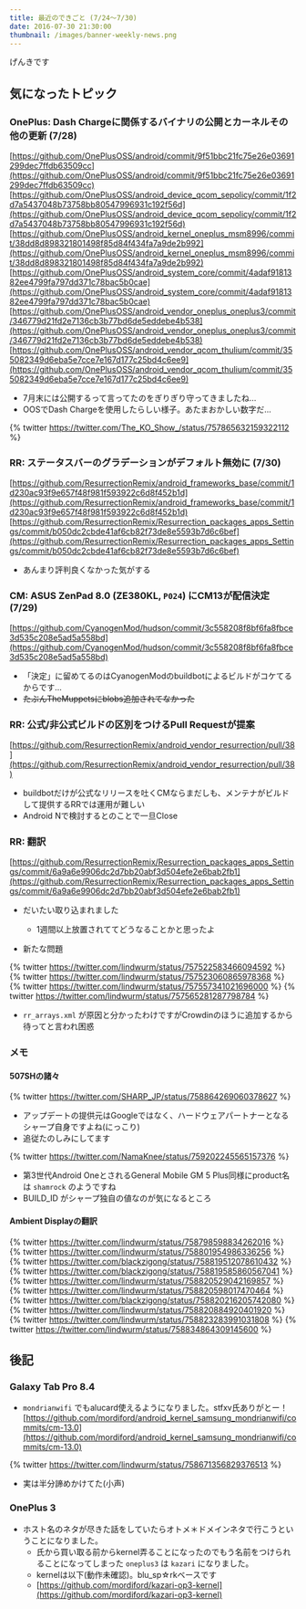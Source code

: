 ```yaml
---
title: 最近のできごと (7/24～7/30)
date: 2016-07-30 21:30:00
thumbnail: /images/banner-weekly-news.png
---
```


げんきです

<!--more-->

## 気になったトピック

### OnePlus: Dash Chargeに関係するバイナリの公開とカーネルその他の更新 (7/28)

[https://github.com/OnePlusOSS/android/commit/9f51bbc21fc75e26e03691299dec7ffdb63509cc](https://github.com/OnePlusOSS/android/commit/9f51bbc21fc75e26e03691299dec7ffdb63509cc)
[https://github.com/OnePlusOSS/android_device_qcom_sepolicy/commit/1f2d7a5437048b73758bb80547996931c192f56d](https://github.com/OnePlusOSS/android_device_qcom_sepolicy/commit/1f2d7a5437048b73758bb80547996931c192f56d)
[https://github.com/OnePlusOSS/android_kernel_oneplus_msm8996/commit/38dd8d898321801498f85d84f434fa7a9de2b992](https://github.com/OnePlusOSS/android_kernel_oneplus_msm8996/commit/38dd8d898321801498f85d84f434fa7a9de2b992)
[https://github.com/OnePlusOSS/android_system_core/commit/4adaf9181382ee4799fa797dd371c78bac5b0cae](https://github.com/OnePlusOSS/android_system_core/commit/4adaf9181382ee4799fa797dd371c78bac5b0cae)
[https://github.com/OnePlusOSS/android_vendor_oneplus_oneplus3/commit/346779d21fd2e7136cb3b77bd6de5eddebe4b538](https://github.com/OnePlusOSS/android_vendor_oneplus_oneplus3/commit/346779d21fd2e7136cb3b77bd6de5eddebe4b538)
[https://github.com/OnePlusOSS/android_vendor_qcom_thulium/commit/355082349d6eba5e7cce7e167d177c25bd4c6ee9](https://github.com/OnePlusOSS/android_vendor_qcom_thulium/commit/355082349d6eba5e7cce7e167d177c25bd4c6ee9)

- 7月末には公開するって言ってたのをぎりぎり守ってきましたね…
- OOSでDash Chargeを使用したらしい様子。あたまおかしい数字だ…

{% twitter https://twitter.com/The_KO_Show_/status/757865632159322112 %}

### RR: ステータスバーのグラデーションがデフォルト無効に (7/30)

[https://github.com/ResurrectionRemix/android_frameworks_base/commit/1d230ac93f9e657f48f981f593922c6d8f452b1d](https://github.com/ResurrectionRemix/android_frameworks_base/commit/1d230ac93f9e657f48f981f593922c6d8f452b1d)
[https://github.com/ResurrectionRemix/Resurrection_packages_apps_Settings/commit/b050dc2cbde41af6cb82f73de8e5593b7d6c6bef](https://github.com/ResurrectionRemix/Resurrection_packages_apps_Settings/commit/b050dc2cbde41af6cb82f73de8e5593b7d6c6bef)

- あんまり評判良くなかった気がする

### CM: ASUS ZenPad 8.0 (ZE380KL, `P024`) にCM13が配信決定 (7/29)

[https://github.com/CyanogenMod/hudson/commit/3c558208f8bf6fa8fbce3d535c208e5ad5a558bd](https://github.com/CyanogenMod/hudson/commit/3c558208f8bf6fa8fbce3d535c208e5ad5a558bd)

- 「決定」に留めてるのはCyanogenModのbuildbotによるビルドがコケてるからです…
- <del>たぶんTheMuppetsにblobs追加されてなかった</del>

### RR: 公式/非公式ビルドの区別をつけるPull Requestが提案

[https://github.com/ResurrectionRemix/android_vendor_resurrection/pull/38](https://github.com/ResurrectionRemix/android_vendor_resurrection/pull/38)

- buildbotだけが公式なリリースを吐くCMならまだしも、メンテナがビルドして提供するRRでは運用が難しい
- Android Nで検討するとのことで一旦Close

### RR: 翻訳

[https://github.com/ResurrectionRemix/Resurrection_packages_apps_Settings/commit/6a9a6e9906dc2d7bb20abf3d504efe2e6bab2fb1](https://github.com/ResurrectionRemix/Resurrection_packages_apps_Settings/commit/6a9a6e9906dc2d7bb20abf3d504efe2e6bab2fb1)

- だいたい取り込まれました
    - 1週間以上放置されててどうなることかと思ったよ

- 新たな問題

{% twitter https://twitter.com/lindwurm/status/757522583466094592 %}
{% twitter https://twitter.com/lindwurm/status/757523060865978368 %}
{% twitter https://twitter.com/lindwurm/status/757557341021696000 %}
{% twitter https://twitter.com/lindwurm/status/757565281287798784 %}

- `rr_arrays.xml` が原因と分かったわけですがCrowdinのほうに追加するから待ってと言われ困惑

### メモ

#### 507SHの諸々

{% twitter https://twitter.com/SHARP_JP/status/758864269060378627 %}

- アップデートの提供元はGoogleではなく、ハードウェアパートナーとなるシャープ自身ですよね(にっこり)
- 追従たのしみにしてます

{% twitter https://twitter.com/NamaKnee/status/759202245565157376 %}

- 第3世代Android OneとされるGeneral Mobile GM 5 Plus同様にproduct名は `shamrock` のようですね
- BUILD_ID がシャープ独自の値なのが気になるところ

#### Ambient Displayの翻訳

{% twitter https://twitter.com/lindwurm/status/758798598834262016 %}
{% twitter https://twitter.com/lindwurm/status/758801954986336256 %}
{% twitter https://twitter.com/blackzigong/status/758819512078610432 %}
{% twitter https://twitter.com/blackzigong/status/758819585860567041 %}
{% twitter https://twitter.com/lindwurm/status/758820529042169857 %}
{% twitter https://twitter.com/lindwurm/status/758820598017470464 %}
{% twitter https://twitter.com/blackzigong/status/758820216205742080 %}
{% twitter https://twitter.com/lindwurm/status/758820884920401920 %}
{% twitter https://twitter.com/lindwurm/status/758823283991031808 %}
{% twitter https://twitter.com/lindwurm/status/758834864309145600 %}

## 後記

### Galaxy Tab Pro 8.4

- `mondrianwifi` でもalucard使えるようになりました。stfxv氏ありがとー！
[https://github.com/mordiford/android_kernel_samsung_mondrianwifi/commits/cm-13.0](https://github.com/mordiford/android_kernel_samsung_mondrianwifi/commits/cm-13.0)

{% twitter https://twitter.com/lindwurm/status/758671356829376513 %}

- 実は半分諦めかけてた(小声)

### OnePlus 3

- ホスト名のネタが尽きた話をしていたらオトメ＊ドメインネタで行こうということになりました。
    - 氏から買い取る前からkernel弄ることになったのでもう名前をつけられることになってしまった `oneplus3` は `kazari` になりました。
    - kernelは以下(動作未確認)。blu_sp☆rkベースです
    - [https://github.com/mordiford/kazari-op3-kernel](https://github.com/mordiford/kazari-op3-kernel)
